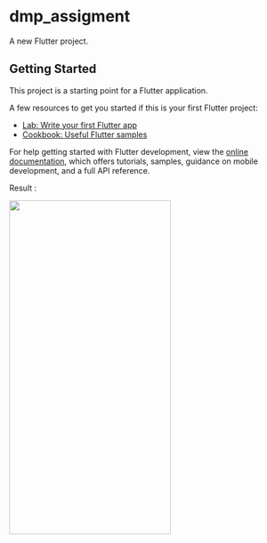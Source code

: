 # dmp_assigment

A new Flutter project.

## Getting Started

This project is a starting point for a Flutter application.

A few resources to get you started if this is your first Flutter project:

- [Lab: Write your first Flutter app](https://docs.flutter.dev/get-started/codelab)
- [Cookbook: Useful Flutter samples](https://docs.flutter.dev/cookbook)

For help getting started with Flutter development, view the
[online documentation](https://docs.flutter.dev/), which offers tutorials,
samples, guidance on mobile development, and a full API reference.

Result :

<img src="https://user-images.githubusercontent.com/108868013/198535779-b3f86d23-fc0e-4923-afa9-e5e0eae4ee22.png" width="290" height="600"/>
